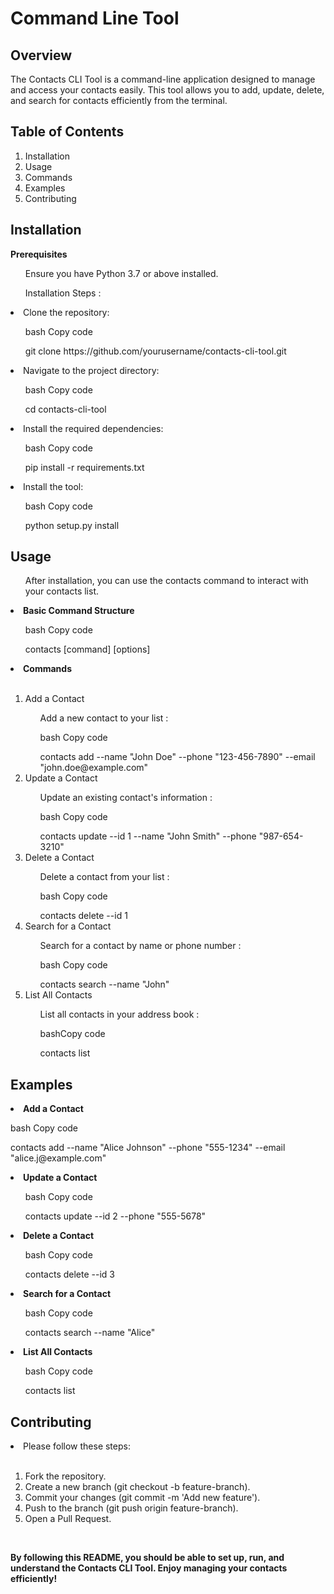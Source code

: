 <h1> Command Line Tool</h1>
<h2>Overview</h2>
<p>The Contacts CLI Tool is a command-line application designed to manage and access your contacts easily. This tool allows you to add, update, delete, and search for contacts efficiently from the terminal.</p>

<h2>Table of Contents</h2>
<ol>
 <li>Installation</li> 
<li>Usage</li>
<li>Commands</li>
<li>Examples</li>
<li>Contributing</li>
</ol>

<h2>Installation</h2>
<b>Prerequisites</b></br>
<ul>Ensure you have Python 3.7 or above installed.</ul>
<ul>Installation Steps : </ul>

  <li>Clone the repository:</li>
<ul>bash
Copy code</ul>
<ul>git clone https://github.com/yourusername/contacts-cli-tool.git</ul>
<li>Navigate to the project directory:</li>
<ul>bash
Copy code</ul>
<ul>cd contacts-cli-tool</ul>
<li>Install the required dependencies:</li>
<ul>bash
Copy code</ul>
<ul>pip install -r requirements.txt</ul>
<li>Install the tool:</li>
<ul>bash
Copy code</ul>
<ul>python setup.py install</ul>
</ol>

<h2>Usage</h2>
<ul>After installation, you can use the contacts command to interact with your contacts list.</ul>

<li><b>Basic Command Structure</b></li>
<ul>bash Copy code</ul>
<ul>contacts [command] [options]</ul>
<li><b>Commands</b></li></br>
<ol type = "1">
<li>Add a Contact</li>
<ul>Add a new contact to your list : </ul>

<ul>bash
Copy code</ul>
<ul>contacts add --name "John Doe" --phone "123-456-7890" --email "john.doe@example.com"</ul>
<li>Update a Contact</li>
<ul>Update an existing contact's information : </ul>

<ul>bash
Copy code</ul>
<ul>contacts update --id 1 --name "John Smith" --phone "987-654-3210"</ul>
<li>Delete a Contact</li>
<ul>Delete a contact from your list : </ul>

<ul>bash
Copy code</ul>
<ul>contacts delete --id 1</ul>
<li>Search for a Contact</li>
<ul>Search for a contact by name or phone number : </ul>

<ul>bash
Copy code</ul>
<ul>contacts search --name "John"</ul>
<li>List All Contacts</li>
<ul>List all contacts in your address book : </ul>

<ul>bashCopy code</ul>
<ul>contacts list</ul>
</ol>
<h2>Examples</h2>
<li><b>Add a Contact</b></li>
<p>bash Copy code</p>
<p>contacts add --name "Alice Johnson" --phone "555-1234" --email "alice.j@example.com"</p>
<li><b>Update a Contact</b></li>
<ul>bash Copy code</ul>
<ul>contacts update --id 2 --phone "555-5678"</ul>
<li><b>Delete a Contact</b></li>
<ul>bash Copy code</ul>
<ul>contacts delete --id 3</ul>
<li><b>Search for a Contact</b></li>
<ul>bash Copy code</ul>
<ul>contacts search --name "Alice"</ul>
<li><b>List All Contacts</b></li>
<ul>bash Copy code</ul>
<ul>contacts list</ul>
<h2>Contributing</h2>
<li>Please follow these steps:</li> </br>
<ol type = "1">
<li>Fork the repository.</li>
<li>Create a new branch (git checkout -b feature-branch).</li>
<li>Commit your changes (git commit -m 'Add new feature').</li>
<li>Push to the branch (git push origin feature-branch).</li>
<li>Open a Pull Request.</li>
</ol> </br>


**By following this README, you should be able to set up, run, and understand the Contacts CLI Tool. Enjoy managing your contacts efficiently!**






